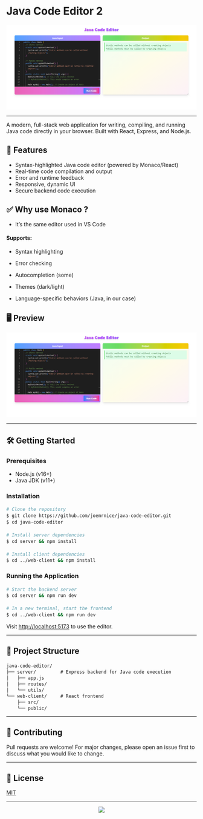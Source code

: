 # Java Code Editor 2

 ![Java Code Editor Screenshot](./images/javaeditor2.png)

---

A modern, full-stack web application for writing, compiling, and running Java code directly in your browser. Built with React, Express, and Node.js.

## 🚀 Features

- Syntax-highlighted Java code editor (powered by Monaco/React)
- Real-time code compilation and output
- Error and runtime feedback
- Responsive, dynamic UI
- Secure backend code execution

## ✅ Why use Monaco ?

- It’s the same editor used in VS Code

#### Supports: 

- Syntax highlighting

- Error checking

- Autocompletion (some)

- Themes (dark/light)

- Language-specific behaviors (Java, in our case)

## 🖥️ Preview

![Java Code Editor UI](./images/javaeditor2.png)

---

## 🛠️ Getting Started

### Prerequisites
- Node.js (v16+)
- Java JDK (v11+)

### Installation

```bash
# Clone the repository
$ git clone https://github.com/joemrnice/java-code-editor.git
$ cd java-code-editor

# Install server dependencies
$ cd server && npm install

# Install client dependencies
$ cd ../web-client && npm install
```

### Running the Application

```bash
# Start the backend server
$ cd server && npm run dev

# In a new terminal, start the frontend
$ cd ../web-client && npm run dev
```

Visit [http://localhost:5173](http://localhost:5173) to use the editor.

---

## 📁 Project Structure

```
java-code-editor/
├── server/         # Express backend for Java code execution
│   ├── app.js
│   ├── routes/
│   └── utils/
└── web-client/     # React frontend
    ├── src/
    └── public/
```

---

## 🤝 Contributing

Pull requests are welcome! For major changes, please open an issue first to discuss what you would like to change.

---

## 📄 License

[MIT](LICENSE)

---

<p align="center">
  <img src="https://cdn.jsdelivr.net/gh/devicons/devicon/icons/java/java-original-wordmark.svg" width="80"/>
</p>
